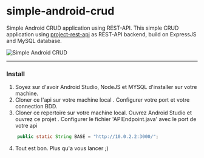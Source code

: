 # simple-android-crud
Simple Android CRUD application using REST-API. This simple CRUD application using [project-rest-api](https://github.com/budasuyasa/project-rest-api) as REST-API backend, build on ExpressJS and MySQL database.

![Simple Android CRUD](https://github.com/budasuyasa/simple-android-crud/blob/master/simpleCrud.png)

---



### Install
1. Soyez sur d'avoir Android Studio, NodeJS et MYSQL d'installer sur votre machine.
2. Cloner ce l'api sur votre machine local . Configurer votre port et votre connection BDD.
3. Cloner ce repertoire sur votre machine local. Ouvrez Android Studio et ouvrez ce projet . Configurer le fichier 'APIEndpoint.java' avec le port de votre api
```java
    public static String BASE = "http://10.0.2.2:3000/";
```
4. Tout est bon. Plus qu'a vous lancer ;)


